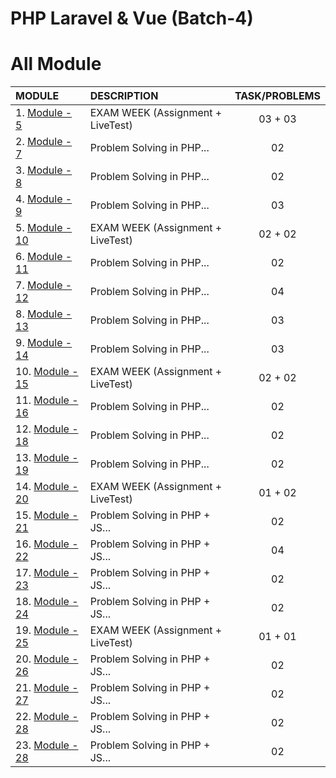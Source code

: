# PHP Laravel & Vue (Batch-4)

# All Module

| MODULE                       | DESCRIPTION                       | TASK/PROBLEMS |
| :--------------------------- | :-------------------------------- | :-----------: |
| 1. [Module - 5](module-5)    | EXAM WEEK (Assignment + LiveTest) |    03 + 03    |
| 2. [Module - 7](module-7)    | Problem Solving in PHP...         |      02       |
| 3. [Module - 8](module-8)    | Problem Solving in PHP...         |      02       |
| 4. [Module - 9](module-9)    | Problem Solving in PHP...         |      03       |
| 5. [Module - 10](module-10)  | EXAM WEEK (Assignment + LiveTest) |    02 + 02    |
| 6. [Module - 11](module-11)  | Problem Solving in PHP...         |      02       |
| 7. [Module - 12](module-12)  | Problem Solving in PHP...         |      04       |
| 8. [Module - 13](module-13)  | Problem Solving in PHP...         |      03       |
| 9. [Module - 14](module-14)  | Problem Solving in PHP...         |      03       |
| 10. [Module - 15](module-15) | EXAM WEEK (Assignment + LiveTest) |    02 + 02    |
| 11. [Module - 16](module-16) | Problem Solving in PHP...         |      02       |
| 12. [Module - 18](module-18) | Problem Solving in PHP...         |      02       |
| 13. [Module - 19](module-19) | Problem Solving in PHP...         |      02       |
| 14. [Module - 20](module-20) | EXAM WEEK (Assignment + LiveTest) |    01 + 02    |
| 15. [Module - 21](module-21) | Problem Solving in PHP + JS...    |      02       |
| 16. [Module - 22](module-22) | Problem Solving in PHP + JS...    |      04       |
| 17. [Module - 23](module-23) | Problem Solving in PHP + JS...    |      02       |
| 18. [Module - 24](module-24) | Problem Solving in PHP + JS...    |      02       |
| 19. [Module - 25](module-25) | EXAM WEEK (Assignment + LiveTest) |    01 + 01    |
| 20. [Module - 26](module-26) | Problem Solving in PHP + JS...    |      02       |
| 21. [Module - 27](module-27) | Problem Solving in PHP + JS...    |      02       |
| 22. [Module - 28](module-28) | Problem Solving in PHP + JS...    |      02       |
| 23. [Module - 28](module-29) | Problem Solving in PHP + JS...    |      02       |
